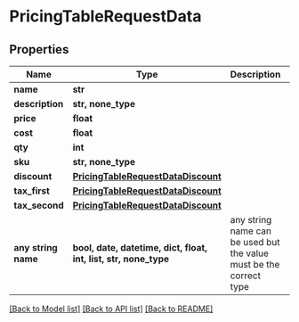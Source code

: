 # PricingTableRequestData


## Properties
Name | Type | Description | Notes
------------ | ------------- | ------------- | -------------
**name** | **str** |  | [optional] 
**description** | **str, none_type** |  | [optional] 
**price** | **float** |  | [optional] 
**cost** | **float** |  | [optional] 
**qty** | **int** |  | [optional] 
**sku** | **str, none_type** |  | [optional] 
**discount** | [**PricingTableRequestDataDiscount**](PricingTableRequestDataDiscount.md) |  | [optional] 
**tax_first** | [**PricingTableRequestDataDiscount**](PricingTableRequestDataDiscount.md) |  | [optional] 
**tax_second** | [**PricingTableRequestDataDiscount**](PricingTableRequestDataDiscount.md) |  | [optional] 
**any string name** | **bool, date, datetime, dict, float, int, list, str, none_type** | any string name can be used but the value must be the correct type | [optional]

[[Back to Model list]](../README.md#documentation-for-models) [[Back to API list]](../README.md#documentation-for-api-endpoints) [[Back to README]](../README.md)


